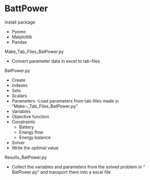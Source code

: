 # BattPower
Install package
  -	Pyomo
  -	Matplotlib
  -	Pandas

Make_Tab_Files_BatPower.py
  -	Convert parameter data in excel to tab-files
  
  BatPower.py
  - Create
 -  indexes
 -  Sets
 -  Scalars
 -	Parameters
     -Load parameters from tab-files made in “Make¬_Tab_Files_BatPower.py”
 - Variables
 - Objective function
 - Constraints
    - Battery
    - Energy flow
    - Energy balance
 - Solver
 - Write the optimal value
 
  Results_BatPower.py
 - Collect the variables and parameters from the solved problem in “ BatPower.py” and transport them into a excel file

